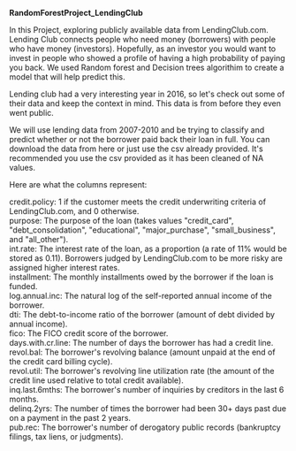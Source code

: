 **RandomForestProject_LendingClub**

In this Project, exploring publicly available data from LendingClub.com. Lending Club connects people who need money (borrowers) with people who have money (investors). Hopefully, as an investor you would want to invest in people who showed a profile of having a high probability of paying you back. We used Random forest and Decision trees algorithim to create a model that will help predict this.

Lending club had a very interesting year in 2016, so let's check out some of their data and keep the context in mind. This data is from before they even went public.

We will use lending data from 2007-2010 and be trying to classify and predict whether or not the borrower paid back their loan in full. You can download the data from here or just use the csv already provided. It's recommended you use the csv provided as it has been cleaned of NA values.

Here are what the columns represent:

credit.policy: 1 if the customer meets the credit underwriting criteria of LendingClub.com, and 0 otherwise.         
purpose: The purpose of the loan (takes values "credit_card", "debt_consolidation", "educational", "major_purchase", "small_business", and "all_other").           
int.rate: The interest rate of the loan, as a proportion (a rate of 11% would be stored as 0.11). Borrowers judged by LendingClub.com to be more risky are assigned higher interest rates.          
installment: The monthly installments owed by the borrower if the loan is funded.                
log.annual.inc: The natural log of the self-reported annual income of the borrower.                
dti: The debt-to-income ratio of the borrower (amount of debt divided by annual income).                      
fico: The FICO credit score of the borrower.                    
days.with.cr.line: The number of days the borrower has had a credit line.                         
revol.bal: The borrower's revolving balance (amount unpaid at the end of the credit card billing cycle).                                 
revol.util: The borrower's revolving line utilization rate (the amount of the credit line used relative to total credit available).                          
inq.last.6mths: The borrower's number of inquiries by creditors in the last 6 months.                
delinq.2yrs: The number of times the borrower had been 30+ days past due on a payment in the past 2 years.                 
pub.rec: The borrower's number of derogatory public records (bankruptcy filings, tax liens, or judgments).                   
